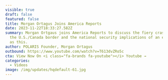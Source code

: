 ```yaml
---
visible: true
draft: false
featured: false
title: Morgan Ortagus Joins America Reports
date: 2023-11-22T18:33:27.582Z
summary: Morgan Ortgaus joins America Reports to discuss the fiery crash between
  the U.S./Canada border and the national security implications of an event such
  as this.
author: POLARIS Founder, Morgan Ortagus
outbound: https://www.youtube.com/watch?v=T613dvZRo5c
cta: View Now On <i class="fa-brands fa-youtube"></i> Youtube →
categories:
  - Videos
image: /img/updates/hqdefault-61.jpg
---
```

